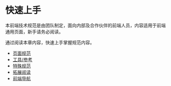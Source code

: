 # 快速上手

本前端技术规范是由团队制定，面向内部及合作伙伴的前端人员，内容适用于前端通用页面，新手请务必阅读。

通过阅读本章内容，快速上手掌握规范内容。

- [页面规范](/start/page-guide.html)
- [工具/参考](/start/tools.html)
- [特殊规范](/start/spec.html)
- [拓展阅读](/start/reading-more.html)
- [前端导航](/start/fe-nav.html)
